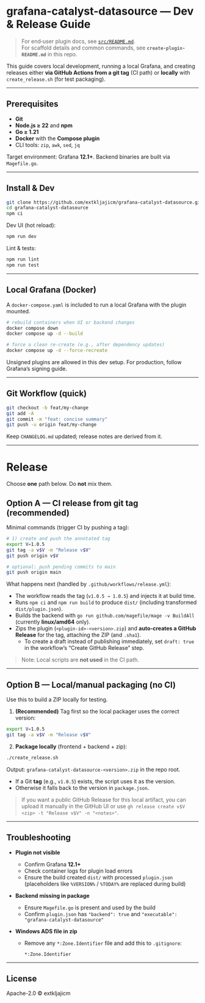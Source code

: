 # grafana-catalyst-datasource — Dev & Release Guide

> For end‑user plugin docs, see [`src/README.md`](./src/README.md).  
> For scaffold details and common commands, see **`create-plugin-README.md`** in this repo.

This guide covers local development, running a local Grafana, and creating releases either **via GitHub Actions from a git tag** (CI path) or **locally** with `create_release.sh` (for test packaging).

---

## Prerequisites

- **Git**
- **Node.js ≥ 22** and **npm**
- **Go ≥ 1.21**
- **Docker** with the **Compose plugin**
- CLI tools: `zip`, `awk`, `sed`, `jq`

Target environment: Grafana **12.1+**. Backend binaries are built via `Magefile.go`.

---

## Install & Dev

```bash
git clone https://github.com/extkljajicm/grafana-catalyst-datasource.git
cd grafana-catalyst-datasource
npm ci
```

Dev UI (hot reload):

```bash
npm run dev
```

Lint & tests:

```bash
npm run lint
npm run test
```

---

## Local Grafana (Docker)

A `docker-compose.yaml` is included to run a local Grafana with the plugin mounted.

```bash
# rebuild containers when UI or backend changes
docker compose down
docker compose up -d --build

# force a clean re-create (e.g., after dependency updates)
docker compose up -d --force-recreate
```

Unsigned plugins are allowed in this dev setup. For production, follow Grafana’s signing guide.

---

## Git Workflow (quick)

```bash
git checkout -b feat/my-change
git add -A
git commit -m "feat: concise summary"
git push -u origin feat/my-change
```

Keep `CHANGELOG.md` updated; release notes are derived from it.

---

# Release

Choose **one** path below. Do **not** mix them.

## Option A — CI release from git tag (recommended)

Minimal commands (trigger CI by pushing a tag):

```bash
# 1) create and push the annotated tag
export V=1.0.5
git tag -a v$V -m "Release v$V"
git push origin v$V

# optional: push pending commits to main
git push origin main
```

What happens next (handled by `.github/workflows/release.yml`):
- The workflow reads the tag (`v1.0.5 → 1.0.5`) and injects it at build time.
- Runs `npm ci` and `npm run build` to produce `dist/` (including transformed `dist/plugin.json`).
- Builds the backend with `go run github.com/magefile/mage -v BuildAll` (currently **linux/amd64** only).
- Zips the plugin (`<plugin-id>-<version>.zip`) and **auto‑creates a GitHub Release** for the tag, attaching the ZIP (and `.sha1`).
  - To create a draft instead of publishing immediately, set `draft: true` in the workflow’s “Create GitHub Release” step.

> Note: Local scripts are **not used** in the CI path.

---

## Option B — Local/manual packaging (no CI)

Use this to build a ZIP locally for testing.

1) **(Recommended)** Tag first so the local packager uses the correct version:
```bash
export V=1.0.5
git tag -a v$V -m "Release v$V"
```

2) **Package locally** (frontend + backend + zip):
```bash
./create_release.sh
```

Output: `grafana-catalyst-datasource-<version>.zip` in the repo root.  
- If a Git **tag** (e.g., `v1.0.5`) exists, the script uses it as the version.  
- Otherwise it falls back to the version in `package.json`.

> If you want a public GitHub Release for this local artifact, you can upload it manually in the GitHub UI or use `gh release create v$V <zip> -t "Release v$V" -n "<notes>"`.

---

## Troubleshooting

- **Plugin not visible**
  - Confirm Grafana **12.1+**
  - Check container logs for plugin load errors
  - Ensure the build created `dist/` with processed `plugin.json` (placeholders like `%VERSION%` / `%TODAY%` are replaced during build)

- **Backend missing in package**
  - Ensure `Magefile.go` is present and used by the build
  - Confirm `plugin.json` has `"backend": true` and `"executable": "grafana-catalyst-datasource"`

- **Windows ADS file in zip**
  - Remove any `*:Zone.Identifier` file and add this to `.gitignore`:
    ```
    *:Zone.Identifier
    ```

---

## License

Apache-2.0 © extkljajicm
